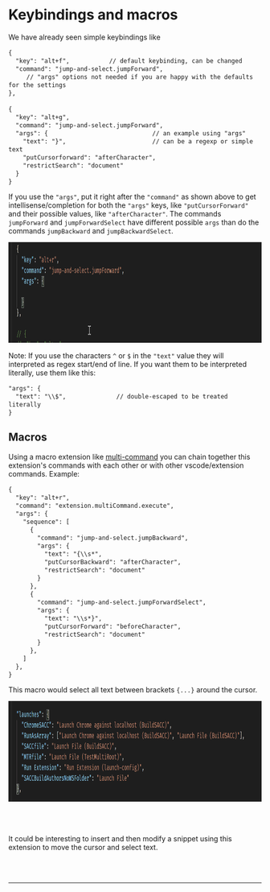 # Keybindings and macros

We have already seen simple keybindings like

```jsonc
{
  "key": "alt+f",           // default keybinding, can be changed
  "command": "jump-and-select.jumpForward",
     // "args" options not needed if you are happy with the defaults for the settings
},

{
  "key": "alt+g",           
  "command": "jump-and-select.jumpForward",
  "args": {                             // an example using "args"
    "text": "}",                        // can be a regexp or simple text
    "putCursorforward": "afterCharacter",
    "restrictSearch": "document"
  }
}
```

If you use the `"args"`, put it right after the `"command"` as shown above to get intellisense/completion for both the `"args"` keys, like `"putCursorForward"` and their possible values, like `"afterCharacter"`.  The commands `jumpForward` and `jumpForwardSelect` have different possible `args` than do the commands `jumpBackward` and `jumpBackwardSelect`.  

<img src="https://github.com/ArturoDent/jump-and-select/blob/master/images/keybindingCompletions.gif?raw=true" width="850" height="200" alt="Intellisense completion for keybindings"/>

Note: If you use the characters `^` or `$` in the `"text"` value they will interpreted as regex start/end of line.  If you want them to be interpreted literally, use them like this:

```jsonc
"args": {
  "text": "\\$",              // double-escaped to be treated literally
}
```

## Macros

Using a macro extension like [multi-command](https://marketplace.visualstudio.com/items?itemName=ryuta46.multi-command) you can chain together this extension's commands with each other or with other vscode/extension commands.  Example:

```jsonc
{
  "key": "alt+r",
  "command": "extension.multiCommand.execute",
  "args": {
    "sequence": [
      {
        "command": "jump-and-select.jumpBackward",
        "args": {
          "text": "{\\s*",
          "putCursorBackward": "afterCharacter",
          "restrictSearch": "document"
        }
      },
      {
        "command": "jump-and-select.jumpForwardSelect",
        "args": {
          "text": "\\s*}",
          "putCursorForward": "beforeCharacter",
          "restrictSearch": "document"
        }
      },
    ]
  },
}
```

This macro would select all text between brackets `{...}` around the cursor.  

<img src="https://github.com/ArturoDent/jump-and-select/blob/master/images/macroSelectBrackets.gif?raw=true" width="900" height="200" alt="selecting between brackets macro demo"/>  
  
<br/><br/>

It could be interesting to insert and then modify a snippet using this extension to move the cursor and select text.  

<br/><br/>

-------------
